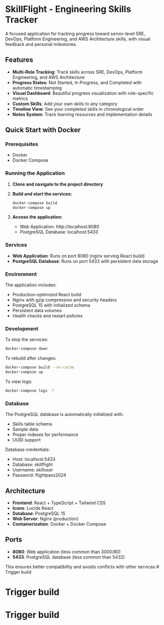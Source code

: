 # SkillFlight - Engineering Skills Tracker

A focused application for tracking progress toward senior-level SRE, DevOps, Platform Engineering, and AWS Architecture skills, with visual feedback and personal milestones.

## Features

- **Multi-Role Tracking**: Track skills across SRE, DevOps, Platform Engineering, and AWS Architecture
- **Progress States**: Not Started, In Progress, and Completed with automatic timestamping
- **Visual Dashboard**: Beautiful progress visualization with role-specific metrics
- **Custom Skills**: Add your own skills to any category
- **Timeline View**: See your completed skills in chronological order
- **Notes System**: Track learning resources and implementation details

## Quick Start with Docker

### Prerequisites
- Docker
- Docker Compose

### Running the Application

1. **Clone and navigate to the project directory**

2. **Build and start the services:**
   ```bash
   docker-compose build
   docker-compose up
   ```

3. **Access the application:**
   - Web Application: http://localhost:8080
   - PostgreSQL Database: localhost:5433

### Services

- **Web Application**: Runs on port 8080 (nginx serving React build)
- **PostgreSQL Database**: Runs on port 5433 with persistent data storage

### Environment

The application includes:
- Production-optimized React build
- Nginx with gzip compression and security headers
- PostgreSQL 15 with initialized schema
- Persistent data volumes
- Health checks and restart policies

### Development

To stop the services:
```bash
docker-compose down
```

To rebuild after changes:
```bash
docker-compose build --no-cache
docker-compose up
```

To view logs:
```bash
docker-compose logs -f
```

### Database

The PostgreSQL database is automatically initialized with:
- Skills table schema
- Sample data
- Proper indexes for performance
- UUID support

Database credentials:
- Host: localhost:5433
- Database: skillflight
- Username: skilluser
- Password: flightpass2024

## Architecture

- **Frontend**: React + TypeScript + Tailwind CSS
- **Icons**: Lucide React
- **Database**: PostgreSQL 15
- **Web Server**: Nginx (production)
- **Containerization**: Docker + Docker Compose

## Ports

- **8080**: Web application (less common than 3000/80)
- **5433**: PostgreSQL database (less common than 5432)

This ensures better compatibility and avoids conflicts with other services.# Trigger build
# Trigger build
# Trigger build
